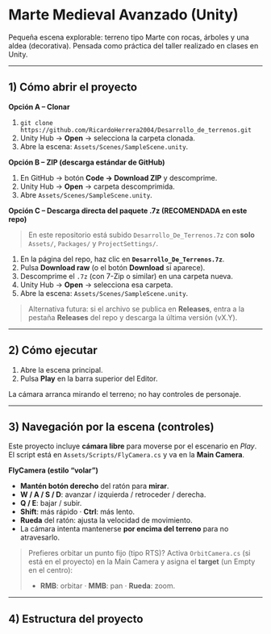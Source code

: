 # Marte Medieval Avanzado (Unity)

Pequeña escena explorable: terreno tipo Marte con rocas, árboles y una aldea (decorativa).
Pensada como práctica del taller realizado en clases en Unity.

---

## 1) Cómo abrir el proyecto

**Opción A – Clonar**
1. `git clone https://github.com/RicardoHerrera2004/Desarrollo_de_terrenos.git`
2. Unity Hub → **Open** → selecciona la carpeta clonada.
3. Abre la escena: `Assets/Scenes/SampleScene.unity`.

**Opción B – ZIP (descarga estándar de GitHub)**
1. En GitHub → botón **Code → Download ZIP** y descomprime.
2. Unity Hub → **Open** → carpeta descomprimida.
3. Abre `Assets/Scenes/SampleScene.unity`.

**Opción C – Descarga directa del paquete .7z (RECOMENDADA en este repo)**
> En este repositorio está subido `Desarrollo_De_Terrenos.7z` con **solo** `Assets/`, `Packages/` y `ProjectSettings/`.

1. En la página del repo, haz clic en **`Desarrollo_De_Terrenos.7z`**.
2. Pulsa **Download raw** (o el botón **Download** si aparece).
3. Descomprime el `.7z` (con 7-Zip o similar) en una carpeta nueva.
4. Unity Hub → **Open** → selecciona esa carpeta.
5. Abre la escena: `Assets/Scenes/SampleScene.unity`.

> Alternativa futura: si el archivo se publica en **Releases**, entra a la pestaña **Releases** del repo y descarga la última versión (vX.Y).

---

## 2) Cómo ejecutar

1. Abre la escena principal.
2. Pulsa **Play** en la barra superior del Editor.

La cámara arranca mirando el terreno; no hay controles de personaje.

---

## 3) Navegación por la escena (controles)

Este proyecto incluye **cámara libre** para moverse por el escenario en *Play*.
El script está en `Assets/Scripts/FlyCamera.cs` y va en la **Main Camera**.

**FlyCamera (estilo “volar”)**
- **Mantén botón derecho** del ratón para **mirar**.
- **W / A / S / D**: avanzar / izquierda / retroceder / derecha.
- **Q / E**: bajar / subir.
- **Shift**: más rápido · **Ctrl**: más lento.
- **Rueda** del ratón: ajusta la velocidad de movimiento.
- La cámara intenta mantenerse **por encima del terreno** para no atravesarlo.

> Prefieres orbitar un punto fijo (tipo RTS)? Activa `OrbitCamera.cs`
> (si está en el proyecto) en la Main Camera y asigna el **target** (un Empty en el centro):
> - **RMB**: orbitar · **MMB**: pan · **Rueda**: zoom.

---

## 4) Estructura del proyecto

